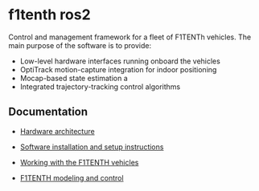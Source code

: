 # f1tenth ros2

Control and management framework for a fleet of F1TENTh vehicles. The main purpose of the software is to provide:

- Low-level hardware interfaces running onboard the vehicles
- OptiTrack motion-capture integration for indoor positioning
- Mocap-based state estimation a
- Integrated trajectory-tracking control algorithms

## Documentation

- [Hardware architecture](https://github.com/AIMotionLab-SZTAKI/f1tenth_r2/wiki/Hardware-architecture)

- [Software installation and setup instructions](https://github.com/AIMotionLab-SZTAKI/f1tenth_r2/wiki/Software-installation-and-setup-instructions)

- [Working with the F1TENTH vehicles](https://github.com/AIMotionLab-SZTAKI/f1tenth_r2/wiki/Working-with-the-F1TENTH-vehicles)


- [F1TENTH modeling and control](https://github.com/AIMotionLab-SZTAKI/f1tenth_r2/wiki/F1TENTH-modeling-and-control)